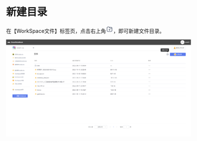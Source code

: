 # 新建目录

在【WorkSpace文件】标签页，点击右上角<img src="/assets/ico.png" style="width:20px">，即可新建文件目录。

![](/assets/folder.png)

